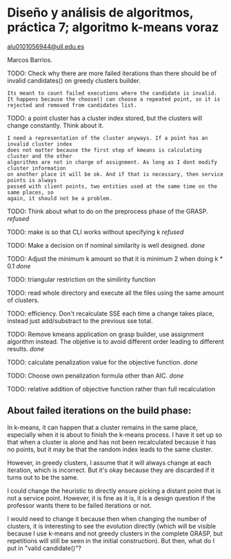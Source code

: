 # Diseño y análisis de algoritmos, práctica 7; algoritmo k-means voraz

alu0101056944@ull.edu.es

Marcos Barrios.

TODO: Check why there are more failed iterations than there should be of invalid candidates() on greedy clusters builder.

    Its meant to count failed executions where the candidate is invalid. It happens because the choose() can choose a repeated point, so it is rejected and removed from candidates list.

TODO: a point cluster has a cluster index stored, but the clusters will change constantly. Think about it.

    I need a representation of the cluster anyways. If a point has an invalid cluster index
    does not matter because the first step of kmeans is calculating cluster and the other
    algorithms are not in charge of assignment. As long as I dont modify cluster information
    on another place it will be ok. And if that is necessary, then service points is always
    passed with client points, two entities used at the same time on the same places, so
    again, it should not be a problem.

TODO: Think about what to do on the preprocess phase of the GRASP. *refused*

TODO: make is so that CLI works without specifying k *refused*

TODO: Make a decision on if nominal similarity is well designed. *done*

TODO: Adjust the minimum k amount so that it is minimum 2 when doing k * 0.1 *done*

TODO: triangular restriction on the similirity function

TODO: read whole directory and execute all the files using the same amount of clusters.

TODO: efficiency. Don't recalculate SSE each time a change takes place, instead just add/substract to the previous sse total.

TODO: Remove kmeans application on grasp builder, use assignment algorithm instead. The objetive is to avoid different order leading to different results. *done*

TODO: calculate penalization value for the objective function. *done*

TODO: Choose own penalization formula other than AIC. *done*

TODO: relative addition of objective function rather than full recalculation

## About failed iterations on the build phase:

In k-means, it can happen that a cluster remains in the same place, especially when it is about to finish the k-means process. I have it set up so that when a cluster is alone and has not been recalculated because it has no points, but it may be that the random index leads to the same cluster.

However, in greedy clusters, I assume that it will always change at each iteration, which is incorrect. But it's okay because they are discarded if it turns out to be the same.

I could change the heuristic to directly ensure picking a distant point that is not a service point. However, it is fine as it is, it is a design question if the professor wants there to be failed iterations or not.

I would need to change it because then when changing the number of clusters, it is interesting to see the evolution directly (which will be visible because I use k-means and not greedy clusters in the complete GRASP, but repetitions will still be seen in the initial construction). But then, what do I put in "valid candidate()"?